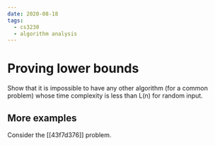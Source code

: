 ```yaml
---
date: 2020-08-18
tags: 
  - cs3230
  - algorithm analysis
---
```


# Proving lower bounds

Show that it is impossible to have any other algorithm (for a common problem) whose time complexity is less than L(n) for random input.

## More examples

Consider the [[43f7d376]]  problem.
